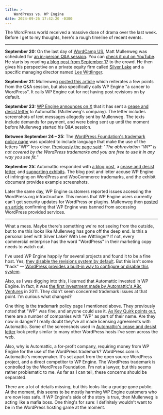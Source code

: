 ```yaml
---
title: >
    WordPress vs. WP Engine
date: 2024-09-26 17:42:20 -0300
---
```


The WordPress world received a massive dose of drama over the last week. Before I get to my thoughts, here's a rough timeline of recent events.

---

**September 20:** On the last day of [WordCamp US](https://us.wordcamp.org/2024/), Matt Mullenweg was scheduled for [an in-person Q&A session](https://us.wordcamp.org/2024/session/an-in-person-qa-with-matt-mullenweg/). You can [check it out on YouTube](https://www.youtube.com/live/fnI-QcVSwMU). He starts by reading [a blog post from September 17](https://ma.tt/2024/09/ecosystem-thinking/) to the crowd. He then gives his perspective on a private equity firm called [Silver Lake](https://www.silverlake.com) and a specific managing director named [Lee Wittlinger](https://www.silverlake.com/people/lee-wittlinger/).

**September 21:** Mullenweg [posted this article](https://wordpress.org/news/2024/09/wp-engine/) which reiterates a few points from the Q&A session, but also specifically calls WP Engine "a cancer to WordPress". It calls WP Engine out for not having post revisions on by default.

**September 23:** [WP Engine announces on X](https://x.com/wpengine/status/1838350670564377051) that it has sent a [cease and desist letter](https://wpengine.com/wp-content/uploads/2024/09/Cease-and-Desist-Letter-to-Automattic-and-Request-to-Preserve-Documents-Sent.pdf) to Automattic (Mullenweg's company). The letter includes screenshots of text messages allegedly sent by Mullenweg. The texts include demands for payment, and were being sent up until the moment before Mullenweg started his Q&A session.

**Between September 24 – 25:** The [WordPress Foundation's trademark policy page](https://wordpressfoundation.org/trademark-policy/) was updated to include language that make the use of the letters "WP" less clear. [Previously the page said](https://web.archive.org/web/20240924024555/https://wordpressfoundation.org/trademark-policy/): "*The abbreviation “WP” is not covered by the WordPress trademarks and you are free to use it in any way you see fit.*"

**September 25:** Automattic responded with [a blog post](https://automattic.com/2024/09/25/open-source-trademarks-wp-engine/), a [cease and desist letter](https://automattic.com/2024/wp-engine-cease-and-desist.pdf), and [supporting exhibits](https://automattic.com/2024/wp-engine-cease-and-desist-exhibits.pdf). The blog post and letter accuse WP Engine of infringing on WordPress and WooCommerce trademarks, and the exhibit document provides example screenshots.

Later the same day, WP Engine customers reported issues accessing the WordPress.org infrastructure. This means that WP Engine users currently can't get security updates for WordPress or plugins. Mullenweg then [posted an article](https://wordpress.org/news/2024/09/wp-engine-banned/) confirming that WP Engine was banned from accessing WordPress provided services.

---

What a mess. Maybe there's something we're not seeing from the outside, but to me this looks like Mullenweg has gone off the deep end. Is this a personal beef with Silver Lake? With Lee Wittlinger? If not, every commercial enterprise has the word "WordPress" in their marketing copy needs to watch out.

I've used WP Engine happily for several projects and found it to be a fine host. Yes, [they disable the revisions system by default](https://wpengine.com/support/platform-settings/#Post_Revisions). But this isn't some "hack" — [WordPress provides a built-in way to configure or disable this system](https://wordpress.org/documentation/article/revisions/#revision-options).

Also, as I was digging into this, I learned that Automattic invested in WP Engine. In fact, it was [the first investment made by Automattic's A8c Ventures](https://automattic.com/ventures/) in 2011. They didn't seem concerned trademark issues at that point. I'm curious what changed?

One thing is the trademark policy page I mentioned above. They previously noted that "WP" was fine, and anyone could use it. [As Kev Quirk points out](https://kevquirk.com/blog/my-thoughts-on-the-wordpress-drama), there are a number of companies with "WP" as part of their name. Are they now in danger? I really doubt they've all made licensing agreements with Automattic. Some of the screenshots used in [Automattic's cease and desist letter](https://automattic.com/2024/wp-engine-cease-and-desist-exhibits.pdf) look pretty similar to many other WordPress hosts I've seen across the web.

Also, why is Automattic, a for-profit company, requiring money from WP Engine for the use of the WordPress trademark? WordPress.com is Automattic's moneymaker. It's set apart from the open source WordPress project, and a direct competitor to WP Engine. The WordPress trademark is controlled by the WordPress Foundation. I'm not a lawyer, but this seems rather problematic to me. As far as I can tell, these concerns should be separated.

There are a lot of details missing, but this looks like a grudge gone public. At the moment, this seems to be mostly harming WP Engine customers who are now less safe. If WP Engine's side of the story is true, then Mullenweg is acting like a mafia boss. One thing's for sure: I definitely wouldn't want to be in the WordPress hosting game at the moment.